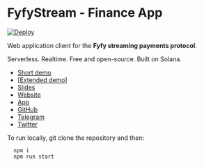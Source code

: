 # FyfyStream - Finance App
[![Deploy](https://github.com/fyfyio/fyfy-finance-app/actions/workflows/gh-pages-prod.yml/badge.svg)](https://github.com/fyfyio/fyfy.finance-app/actions/workflows/gh-pages-prod.yml)

Web application client for the **Fyfy streaming payments protocol**.

Serverless. Realtime. Free and open-source. Built on Solana.

- [Short demo]() 
- [[Extended demo]()]
- [Slides](https://fyfy.finance/public/fyfy_slides.pdf)
- [Website](https://fyfy.finance)
- [App](https://app.fyfy.finance)
- [GitHub](https://github.com/fyfy-finance)
- [Telegram](https://t.me/fyfyio)
- [Twitter](https://twitter.com/fyfyio)

To run locally, git clone the repository and then:
```
  npm i
  npm run start
